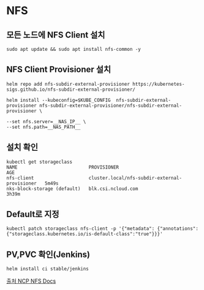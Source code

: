 # NFS

## 모든 노드에 NFS Client 설치
```
sudo apt update && sudo apt install nfs-common -y
```

## NFS Client Provisioner 설치
```
helm repo add nfs-subdir-external-provisioner https://kubernetes-sigs.github.io/nfs-subdir-external-provisioner/

helm install --kubeconfig=$KUBE_CONFIG  nfs-subdir-external-provisioner nfs-subdir-external-provisioner/nfs-subdir-external-provisioner \

--set nfs.server=__NAS_IP__ \
--set nfs.path=__NAS_PATH__
```

## 설치 확인
```
kubectl get storageclass
NAME                          PROVISIONER                                     AGE
nfs-client                    cluster.local/nfs-subdir-external-provisioner   5m49s
nks-block-storage (default)   blk.csi.ncloud.com                              3h39m
```

## Default로 지정
```
kubectl patch storageclass nfs-client -p '{"metadata": {"annotations":{"storageclass.kubernetes.io/is-default-class":"true"}}}'
```

## PV,PVC 확인(Jenkins)
```
helm install ci stable/jenkins
```

[출처 NCP NFS Docs](https://guide.ncloud-docs.com/docs/k8s-k8suse-nfs)